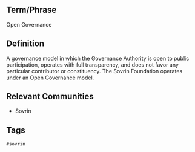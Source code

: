## Term/Phrase
Open Governance

## Definition
A governance model in which the Governance Authority is open to public participation, operates with full transparency, and does not favor any particular contributor or constituency. The Sovrin Foundation operates under an Open Governance model.

## Relevant Communities
* Sovrin

## Tags
```
#sovrin
```
